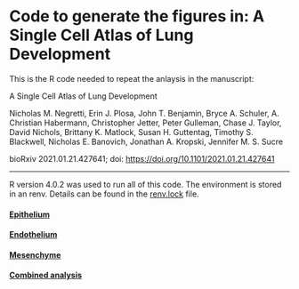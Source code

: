# Code to generate the figures in: A Single Cell Atlas of Lung Development


This is the R code needed to repeat the anlaysis in the manuscript: 

A Single Cell Atlas of Lung Development

Nicholas M. Negretti, Erin J. Plosa, John T. Benjamin, Bryce A. Schuler, A. Christian Habermann, Christopher Jetter, Peter Gulleman, Chase J. Taylor, David Nichols, Brittany K. Matlock, Susan H. Guttentag, Timothy S. Blackwell, Nicholas E. Banovich, Jonathan A. Kropski, Jennifer M. S. Sucre

bioRxiv 2021.01.21.427641; doi: https://doi.org/10.1101/2021.01.21.427641
 
-----

R version 4.0.2 was used to run all of this code. The environment is stored 
in an renv. Details can be found in the [renv.lock](./renv.lock) file.

#### [Epithelium](./epithelium/)


#### [Endothelium](./endothelium/)


#### [Mesenchyme](./mesenchyme/)

#### [Combined analysis](./all_cells/)


